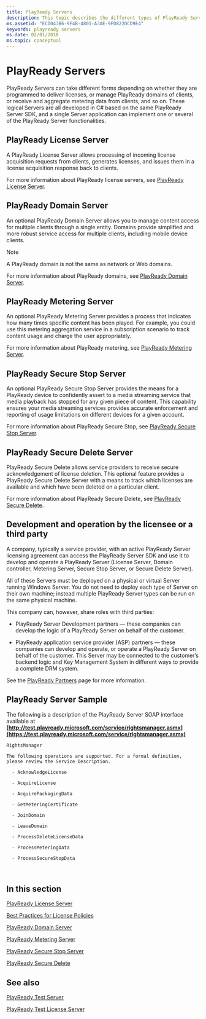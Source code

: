 ```yaml
---
title: PlayReady Servers
description: This topic describes the different types of PlayReady Servers.
ms.assetid: "ECD043B6-9F4B-4801-A3AE-9FD822DCD9E4"
keywords: playready servers
ms.date: 02/01/2018
ms.topic: conceptual
---
```


# PlayReady Servers
PlayReady Servers can take different forms depending on whether they are programmed to deliver licenses, or manage PlayReady domains of clients, or receive and aggregate metering data from clients, and so on. These logical Servers are all developed in C# based on the same PlayReady Server SDK, and a single Server application can implement one or several of the PlayReady Server functionalities.


## PlayReady License Server

A PlayReady License Server allows processing of incoming license acquisition requests from clients, generates licenses, and issues them in a license acquisition response back to clients.

For more information about PlayReady license servers, see [PlayReady License Server](license-Server.md).

## PlayReady Domain Server

An optional PlayReady Domain Server allows you to manage content access for multiple clients through a single entity. Domains provide simplified and more robust service access for multiple clients, including mobile device clients.

> [!NOTE]
> A PlayReady domain is not the same as network or Web domains.

For more information about PlayReady domains, see [PlayReady Domain Server](domain-Server.md).

## PlayReady Metering Server

An optional PlayReady Metering Server provides a process that indicates how many times specific content has been played. For example, you could use this metering aggregation service in a subscription scenario to track content usage and charge the user appropriately.

For more information about PlayReady metering, see [PlayReady Metering Server](metering-Server.md).

## PlayReady Secure Stop Server

An optional PlayReady Secure Stop Server provides the means for a PlayReady device to confidently assert to a media streaming service that media playback has stopped for any given piece of content. This capability ensures your media streaming services provides accurate enforcement and reporting of usage limitations on different devices for a given account.

For more information about PlayReady Secure Stop, see [PlayReady Secure Stop Server](secure-stop-Server.md).

## PlayReady Secure Delete Server

PlayReady Secure Delete allows service providers to receive secure acknowledgement of license deletion. This optional feature provides a PlayReady Secure Delete Server with a means to track which licenses are available and which have been deleted on a particular client.

For more information about PlayReady Secure Delete, see [PlayReady Secure Delete](secure-delete-Server.md).

## Development and operation by the licensee or a third party

A company, typically a service provider, with an active PlayReady Server licensing agreement can access the PlayReady Server SDK and use it to develop and operate a PlayReady Server (License Server, Domain controller, Metering Server, Secure Stop Server, or Secure Delete Server).

All of these Servers must be deployed on a physical or virtual Server running Windows Server. You do not need to deploy each type of Server on their own machine; instead multiple PlayReady Server types can be run on the same physical machine.

This company can, however, share roles with third parties:

  *  PlayReady Server Development partners &mdash; these companies can develop the logic of a PlayReady Server on behalf of the customer.

  *  PlayReady application service provider (ASP) partners &mdash; these companies can develop and operate, or operate a PlayReady Server on behalf of the customer. This Server may be connected to the customer’s backend logic and Key Management System in different ways to provide a complete DRM system.

See the [PlayReady Partners](https://www.microsoft.com/playready/partners) page for more information.

## PlayReady Server Sample

The following is a description of the PlayReady Server SOAP interface available at **[http://test.playready.microsoft.com/service/rightsmanager.asmx](https://test.playready.microsoft.com/service/rightsmanager.asmx)**

```
RightsManager

The following operations are supported. For a formal definition, please review the Service Description.

  - AcknowledgeLicense

  - AcquireLicense

  - AcquirePackagingData

  - GetMeteringCertificate

  - JoinDomain

  - LeaveDomain

  - ProcessDeleteLicenseData

  - ProcessMeteringData

  - ProcessSecureStopData
```

&nbsp;

## In this section

[PlayReady License Server](license-server.md)

[Best Practices for License Policies](policies-best-practices.md)

[PlayReady Domain Server](domain-server.md)

[PlayReady Metering Server](metering-server.md)

[PlayReady Secure Stop Server](secure-stop-server.md)

[PlayReady Secure Delete](secure-delete-server.md)


## See also
[PlayReady Test Server](https://test.playready.microsoft.com/)

[PlayReady Test License Server](https://test.playready.microsoft.com/service/rightsmanager.asmx)
